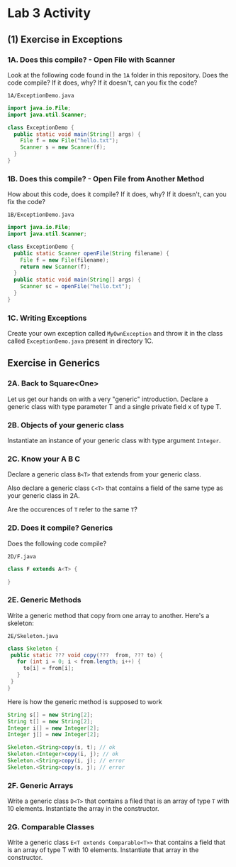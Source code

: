 # Lab 3 Activity

## (1) Exercise in Exceptions

### 1A. Does this compile? - Open File with Scanner

Look at the following code found in the `1A` folder in this repository. Does the code compile?
If it does, why? If it doesn't, can you fix the code?

`1A/ExceptionDemo.java`

```java
import java.io.File;
import java.util.Scanner;

class ExceptionDemo {
  public static void main(String[] args) {
	File f = new File("hello.txt");
	Scanner s = new Scanner(f);
  }
}
```

### 1B. Does this compile? - Open File from Another Method

How about this code, does it compile? If it does, why? If it doesn't, can you fix the code?

`1B/ExceptionDemo.java`

```java
import java.io.File;
import java.util.Scanner;

class ExceptionDemo {
  public static Scanner openFile(String filename) {
    File f = new File(filename);
    return new Scanner(f);
  }
  public static void main(String[] args) {
    Scanner sc = openFile("hello.txt");
  }
}
```

### 1C. Writing Exceptions

Create your own exception called `MyOwnException` and throw it in the class called `ExceptionDemo.java` present in directory 1C.

## Exercise in Generics

### 2A. Back to Square&lt;One&gt;

Let us get our hands on with a very "generic" introduction. Declare a generic class with type parameter T and a single private field x of type T.

### 2B. Objects of your generic class

Instantiate an instance of your generic class with type argument `Integer`.

### 2C. Know your A B C

Declare a generic class `B<T>` that extends from your generic class.

Also declare a generic class `C<T>` that contains a field of the same type as your generic class in 2A. 

Are the occurences of `T` refer to the same `T`?

### 2D. Does it compile? Generics

Does the following code compile?

`2D/F.java`

```java
class F extends A<T> {

}
```

### 2E. Generic Methods

Write a generic method that copy from one array to another. Here's a skeleton:

`2E/Skeleton.java`

```java
class Skeleton { 
 public static ??? void copy(???  from, ??? to) {
   for (int i = 0; i < from.length; i++) {
	 to[i] = from[i];
   }
 }
}
```

Here is how the generic method is supposed to work

```java
String s[] = new String[2];
String t[] = new String[2];
Integer i[] = new Integer[2];
Integer j[] = new Integer[2];

Skeleton.<String>copy(s, t); // ok
Skeleton.<Integer>copy(i, j); // ok
Skeleton.<String>copy(i, j); // error
Skeleton.<String>copy(s, j); // error
```

### 2F. Generic Arrays

Write a generic class `D<T>` that contains a filed that is an array of type `T` with 10 elements. Instantiate the array in the constructor.

### 2G. Comparable Classes

Write a generic class `E<T extends Comparable<T>>` that contains a field that is an array of type T with 10 elements. Instantiate that array in the constructor.